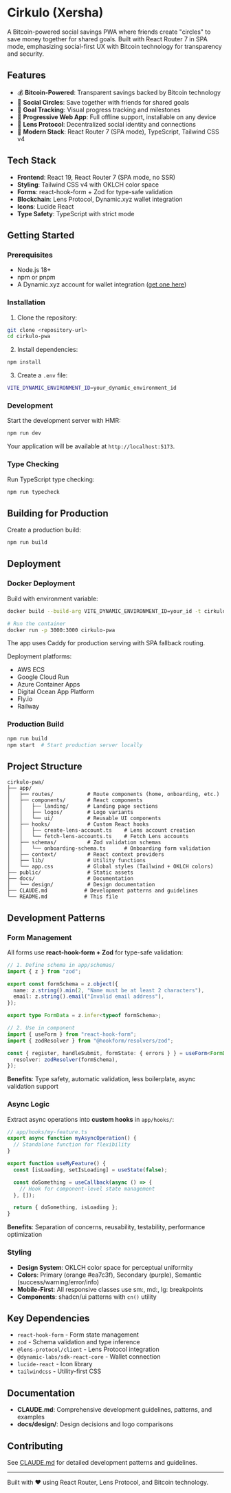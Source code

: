 # Cirkulo (Xersha)

A Bitcoin-powered social savings PWA where friends create "circles" to save money together for shared goals. Built with React Router 7 in SPA mode, emphasizing social-first UX with Bitcoin technology for transparency and security.

## Features

- 💰 **Bitcoin-Powered**: Transparent savings backed by Bitcoin technology
- 👥 **Social Circles**: Save together with friends for shared goals
- 🎯 **Goal Tracking**: Visual progress tracking and milestones
- 📱 **Progressive Web App**: Full offline support, installable on any device
- 🔐 **Lens Protocol**: Decentralized social identity and connections
- 🎨 **Modern Stack**: React Router 7 (SPA mode), TypeScript, Tailwind CSS v4

## Tech Stack

- **Frontend**: React 19, React Router 7 (SPA mode, no SSR)
- **Styling**: Tailwind CSS v4 with OKLCH color space
- **Forms**: react-hook-form + Zod for type-safe validation
- **Blockchain**: Lens Protocol, Dynamic.xyz wallet integration
- **Icons**: Lucide React
- **Type Safety**: TypeScript with strict mode

## Getting Started

### Prerequisites

- Node.js 18+
- npm or pnpm
- A Dynamic.xyz account for wallet integration ([get one here](https://dynamic.xyz))

### Installation

1. Clone the repository:
```bash
git clone <repository-url>
cd cirkulo-pwa
```

2. Install dependencies:
```bash
npm install
```

3. Create a `.env` file:
```bash
VITE_DYNAMIC_ENVIRONMENT_ID=your_dynamic_environment_id
```

### Development

Start the development server with HMR:

```bash
npm run dev
```

Your application will be available at `http://localhost:5173`.

### Type Checking

Run TypeScript type checking:

```bash
npm run typecheck
```

## Building for Production

Create a production build:

```bash
npm run build
```

## Deployment

### Docker Deployment

Build with environment variable:

```bash
docker build --build-arg VITE_DYNAMIC_ENVIRONMENT_ID=your_id -t cirkulo-pwa .

# Run the container
docker run -p 3000:3000 cirkulo-pwa
```

The app uses Caddy for production serving with SPA fallback routing.

Deployment platforms:
- AWS ECS
- Google Cloud Run
- Azure Container Apps
- Digital Ocean App Platform
- Fly.io
- Railway

### Production Build

```bash
npm run build
npm start  # Start production server locally
```

## Project Structure

```
cirkulo-pwa/
├── app/
│   ├── routes/           # Route components (home, onboarding, etc.)
│   ├── components/       # React components
│   │   ├── landing/      # Landing page sections
│   │   ├── logos/        # Logo variants
│   │   └── ui/           # Reusable UI components
│   ├── hooks/            # Custom React hooks
│   │   ├── create-lens-account.ts    # Lens account creation
│   │   └── fetch-lens-accounts.ts    # Fetch Lens accounts
│   ├── schemas/          # Zod validation schemas
│   │   └── onboarding-schema.ts      # Onboarding form validation
│   ├── context/          # React context providers
│   ├── lib/              # Utility functions
│   └── app.css           # Global styles (Tailwind + OKLCH colors)
├── public/               # Static assets
├── docs/                 # Documentation
│   └── design/           # Design documentation
├── CLAUDE.md            # Development patterns and guidelines
└── README.md            # This file
```

## Development Patterns

### Form Management

All forms use **react-hook-form + Zod** for type-safe validation:

```typescript
// 1. Define schema in app/schemas/
import { z } from "zod";

export const formSchema = z.object({
  name: z.string().min(2, "Name must be at least 2 characters"),
  email: z.string().email("Invalid email address"),
});

export type FormData = z.infer<typeof formSchema>;

// 2. Use in component
import { useForm } from "react-hook-form";
import { zodResolver } from "@hookform/resolvers/zod";

const { register, handleSubmit, formState: { errors } } = useForm<FormData>({
  resolver: zodResolver(formSchema),
});
```

**Benefits**: Type safety, automatic validation, less boilerplate, async validation support

### Async Logic

Extract async operations into **custom hooks** in `app/hooks/`:

```typescript
// app/hooks/my-feature.ts
export async function myAsyncOperation() {
  // Standalone function for flexibility
}

export function useMyFeature() {
  const [isLoading, setIsLoading] = useState(false);

  const doSomething = useCallback(async () => {
    // Hook for component-level state management
  }, []);

  return { doSomething, isLoading };
}
```

**Benefits**: Separation of concerns, reusability, testability, performance optimization

### Styling

- **Design System**: OKLCH color space for perceptual uniformity
- **Colors**: Primary (orange #ea7c3f), Secondary (purple), Semantic (success/warning/error/info)
- **Mobile-First**: All responsive classes use sm:, md:, lg: breakpoints
- **Components**: shadcn/ui patterns with `cn()` utility

## Key Dependencies

- `react-hook-form` - Form state management
- `zod` - Schema validation and type inference
- `@lens-protocol/client` - Lens Protocol integration
- `@dynamic-labs/sdk-react-core` - Wallet connection
- `lucide-react` - Icon library
- `tailwindcss` - Utility-first CSS

## Documentation

- **CLAUDE.md**: Comprehensive development guidelines, patterns, and examples
- **docs/design/**: Design decisions and logo comparisons

## Contributing

See [CLAUDE.md](./CLAUDE.md) for detailed development patterns and guidelines.

---

Built with ❤️ using React Router, Lens Protocol, and Bitcoin technology.
